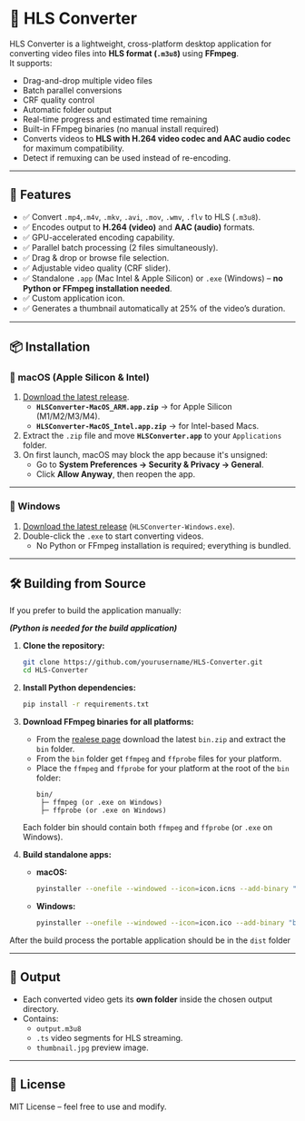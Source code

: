 # 🎥 HLS Converter

HLS Converter is a lightweight, cross-platform desktop application for converting video files into **HLS format (`.m3u8`)** using **FFmpeg**.  
It supports:

- Drag-and-drop multiple video files  
- Batch parallel conversions  
- CRF quality control  
- Automatic folder output  
- Real-time progress and estimated time remaining  
- Built-in FFmpeg binaries (no manual install required)
- Converts videos to **HLS with H.264 video codec and AAC audio codec** for maximum compatibility.
- Detect if remuxing can be used instead of re-encoding.

---

## 🚀 Features

- ✅ Convert `.mp4`,`.m4v`, `.mkv`, `.avi`, `.mov`, `.wmv`, `.flv` to HLS (`.m3u8`).
- ✅ Encodes output to **H.264 (video)** and **AAC (audio)** formats.
- ✅ GPU-accelerated encoding capability.
- ✅ Parallel batch processing (2 files simultaneously).  
- ✅ Drag & drop or browse file selection.  
- ✅ Adjustable video quality (CRF slider).  
- ✅ Standalone `.app` (Mac Intel & Apple Silicon) or `.exe` (Windows) – **no Python or FFmpeg installation needed**.  
- ✅ Custom application icon.  
- ✅ Generates a thumbnail automatically at 25% of the video’s duration.


---

## 📦 Installation

### 🔹 macOS (Apple Silicon & Intel)

1. [Download the latest release](https://github.com/TalBarmocha/HLS-Converter/releases).  
   - **`HLSConverter-MacOS_ARM.app.zip`** → for Apple Silicon (M1/M2/M3/M4).  
   - **`HLSConverter-MacOS_Intel.app.zip`** → for Intel-based Macs.  
2. Extract the `.zip` file and move **`HLSConverter.app`** to your `Applications` folder.  
3. On first launch, macOS may block the app because it's unsigned:
   - Go to **System Preferences → Security & Privacy → General**.
   - Click **Allow Anyway**, then reopen the app.

---

### 🔹 Windows

1. [Download the latest release](https://github.com/TalBarmocha/HLS-Converter/releases) (`HLSConverter-Windows.exe`).  
2. Double-click the `.exe` to start converting videos.  
   - No Python or FFmpeg installation is required; everything is bundled.

---

## 🛠️ Building from Source

If you prefer to build the application manually:

***(Python is needed for the build application)***

1. **Clone the repository:**

   ```bash
   git clone https://github.com/yourusername/HLS-Converter.git
   cd HLS-Converter
   ```

2. **Install Python dependencies:**

   ```bash
   pip install -r requirements.txt
   ```

3. **Download FFmpeg binaries for all platforms:**  
   - From the [realese page](https://github.com/TalBarmocha/HLS-Converter/releases) download the latest `bin.zip` and extract the `bin` folder.
   - From the `bin` folder get `ffmpeg` and `ffprobe` files for your platform.
   - Place the `ffmpeg` and `ffprobe` for your platform at the root of the `bin` folder:
     ```
     bin/
      ├─ ffmpeg (or .exe on Windows)
      ├─ ffprobe (or .exe on Windows)
     ```
   Each folder bin should contain both `ffmpeg` and `ffprobe` (or `.exe` on Windows).

4. **Build standalone apps:**

   - **macOS:**
     ```bash
     pyinstaller --onefile --windowed --icon=icon.icns --add-binary "bin/ffmpeg:bin" --add-binary "bin/ffprobe:bin" --hidden-import=tkinterdnd2 HLSconverter.py
     ```
   - **Windows:**
     ```bash
     pyinstaller --onefile --windowed --icon=icon.ico --add-binary "bin/ffmpeg.exe;bin" --add-binary "bin/ffprobe.exe;bin" --hidden-import=tkinterdnd2 HLSconverter.py
     ```
     

After the build process the portable application should be in the `dist` folder

---

## 📂 Output

- Each converted video gets its **own folder** inside the chosen output directory.
- Contains:
  - `output.m3u8`
  - `.ts` video segments for HLS streaming.
  - `thumbnail.jpg` preview image.

---

## 📝 License

MIT License – feel free to use and modify.
